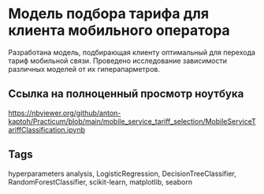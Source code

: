 # Модель подбора тарифа для клиента мобильного оператора

Разработана модель, подбирающая клиенту оптимальный для перехода тариф мобильной связи. Проведено исследование зависимости различных моделей от их гиперапарметров.

## Ссылка на полноценный просмотр ноутбука

https://nbviewer.org/github/anton-kaptoh/Practicum/blob/main/mobile_service_tariff_selection/MobileServiceTariffClassification.ipynb

## Tags
hyperparameters analysis, LogisticRegression, DecisionTreeClassifier, RandomForestClassifier, scikit-learn, matplotlib, seaborn